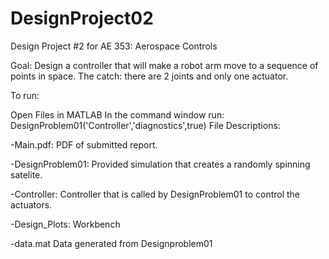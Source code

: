# DesignProject02
Design Project #2 for AE 353: Aerospace Controls

Goal: Design a controller that will make a robot arm move to a sequence of points in space. The catch: there are 2 joints and only one actuator.

To run:

Open Files in MATLAB
In the command window run: DesignProblem01('Controller','diagnostics',true)
File Descriptions:

-Main.pdf: PDF of submitted report.

-DesignProblem01: Provided simulation that creates a randomly spinning satelite.

-Controller: Controller that is called by DesignProblem01 to control the actuators.

-Design_Plots: Workbench

-data.mat Data generated from Designproblem01 
